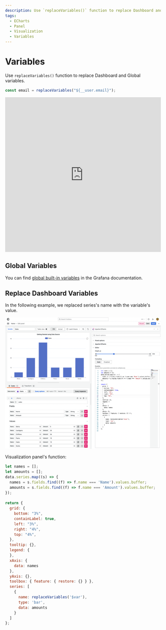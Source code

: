 ```yaml
---
description: Use `replaceVariables()` function to replace Dashboard and Global variables.
tags:
  - ECharts
  - Panel
  - Visualization
  - Variables
---
```


# Variables

Use `replaceVariables()` function to replace Dashboard and Global variables.

```javascript
const email = replaceVariables("${__user.email}");
```

<iframe width="100%" height="500" src="https://www.youtube.com/embed/sczRq2lI3e4" title="Grafana variables | Dashboard, Global and Environment variables | Environment Data Source" frameBorder="0" allow="accelerometer; autoplay; clipboard-write; encrypted-media; gyroscope; picture-in-picture" allowFullScreen></iframe>

## Global Variables

You can find [global built-in variables](https://grafana.com/docs/grafana/latest/variables/variable-types/global-variables/) in the Grafana documentation.

## Replace Dashboard Variables

In the following example, we replaced series's name with the variable's value.

![Replace Dashboard Variables](img/variables.png)

Visualization panel's function:

```js
let names = [];
let amounts = [];
data.series.map((s) => {
  names = s.fields.find((f) => f.name === 'Name').values.buffer;
  amounts = s.fields.find((f) => f.name === 'Amount').values.buffer;
});

return {
  grid: {
    bottom: "3%",
    containLabel: true,
    left: "3%",
    right: "4%",
    top: "4%",
  },
  tooltip: {},
  legend: {
  },
  xAxis: {
    data: names
  },
  yAxis: {},
  toolbox: { feature: { restore: {} } },
  series: [
    {
      name: replaceVariables('$var'),
      type: 'bar',
      data: amounts
    }
  ]
};
```